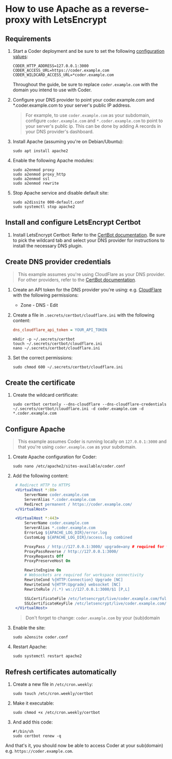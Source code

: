 # How to use Apache as a reverse-proxy with LetsEncrypt

## Requirements

1. Start a Coder deployment and be sure to set the following
   [configuration values](../../index.md):

   ```env
   CODER_HTTP_ADDRESS=127.0.0.1:3000
   CODER_ACCESS_URL=https://coder.example.com
   CODER_WILDCARD_ACCESS_URL=*coder.example.com
   ```

   Throughout the guide, be sure to replace `coder.example.com` with the domain
   you intend to use with Coder.

2. Configure your DNS provider to point your coder.example.com and
   \*.coder.example.com to your server's public IP address.

   > For example, to use `coder.example.com` as your subdomain, configure
   > `coder.example.com` and `*.coder.example.com` to point to your server's
   > public ip. This can be done by adding A records in your DNS provider's
   > dashboard.

3. Install Apache (assuming you're on Debian/Ubuntu):

   ```shell
   sudo apt install apache2
   ```

4. Enable the following Apache modules:

   ```shell
   sudo a2enmod proxy
   sudo a2enmod proxy_http
   sudo a2enmod ssl
   sudo a2enmod rewrite
   ```

5. Stop Apache service and disable default site:

   ```shell
   sudo a2dissite 000-default.conf
   sudo systemctl stop apache2
   ```

## Install and configure LetsEncrypt Certbot

1. Install LetsEncrypt Certbot: Refer to the
   [CertBot documentation](https://certbot.eff.org/instructions?ws=apache&os=ubuntufocal&tab=wildcard).
   Be sure to pick the wildcard tab and select your DNS provider for
   instructions to install the necessary DNS plugin.

## Create DNS provider credentials

> This example assumes you're using CloudFlare as your DNS provider. For other
> providers, refer to the
> [CertBot documentation](https://eff-certbot.readthedocs.io/en/stable/using.html#dns-plugins).

1. Create an API token for the DNS provider you're using: e.g.
   [CloudFlare](https://developers.cloudflare.com/fundamentals/api/get-started/create-token)
   with the following permissions:

   - Zone - DNS - Edit

2. Create a file in `.secrets/certbot/cloudflare.ini` with the following
   content:

   ```ini
   dns_cloudflare_api_token = YOUR_API_TOKEN
   ```

   ```shell
   mkdir -p ~/.secrets/certbot
   touch ~/.secrets/certbot/cloudflare.ini
   nano ~/.secrets/certbot/cloudflare.ini
   ```

3. Set the correct permissions:

   ```shell
   sudo chmod 600 ~/.secrets/certbot/cloudflare.ini
   ```

## Create the certificate

1. Create the wildcard certificate:

   ```shell
   sudo certbot certonly --dns-cloudflare --dns-cloudflare-credentials ~/.secrets/certbot/cloudflare.ini -d coder.example.com -d *.coder.example.com
   ```

## Configure Apache

> This example assumes Coder is running locally on `127.0.0.1:3000` and that
> you're using `coder.example.com` as your subdomain.

1. Create Apache configuration for Coder:

   ```shell
   sudo nano /etc/apache2/sites-available/coder.conf
   ```

2. Add the following content:

   ```apache
    # Redirect HTTP to HTTPS
    <VirtualHost *:80>
        ServerName coder.example.com
        ServerAlias *.coder.example.com
        Redirect permanent / https://coder.example.com/
    </VirtualHost>

    <VirtualHost *:443>
        ServerName coder.example.com
        ServerAlias *.coder.example.com
        ErrorLog ${APACHE_LOG_DIR}/error.log
        CustomLog ${APACHE_LOG_DIR}/access.log combined

        ProxyPass / http://127.0.0.1:3000/ upgrade=any # required for websockets
        ProxyPassReverse / http://127.0.0.1:3000/
        ProxyRequests Off
        ProxyPreserveHost On

        RewriteEngine On
        # Websockets are required for workspace connectivity
        RewriteCond %{HTTP:Connection} Upgrade [NC]
        RewriteCond %{HTTP:Upgrade} websocket [NC]
        RewriteRule /(.*) ws://127.0.0.1:3000/$1 [P,L]

        SSLCertificateFile /etc/letsencrypt/live/coder.example.com/fullchain.pem
        SSLCertificateKeyFile /etc/letsencrypt/live/coder.example.com/privkey.pem
    </VirtualHost>
   ```

   > Don't forget to change: `coder.example.com` by your (sub)domain

3. Enable the site:

   ```shell
   sudo a2ensite coder.conf
   ```

4. Restart Apache:

   ```shell
   sudo systemctl restart apache2
   ```

## Refresh certificates automatically

1. Create a new file in `/etc/cron.weekly`:

   ```shell
   sudo touch /etc/cron.weekly/certbot
   ```

2. Make it executable:

   ```shell
   sudo chmod +x /etc/cron.weekly/certbot
   ```

3. And add this code:

   ```shell
   #!/bin/sh
   sudo certbot renew -q
   ```

And that's it, you should now be able to access Coder at your sub(domain) e.g.
`https://coder.example.com`.
